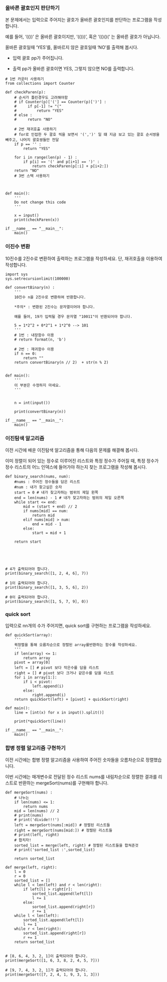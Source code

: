 ### 올바른 괄호인지 판단하기

본 문제에서는 입력으로 주어지는 괄호가 올바른 괄호인지를 판단하는 프로그램을 작성합니다.

예를 들어, ‘(())’ 은 올바른 괄호이지만, ‘(()))’, 혹은 ‘(()()(‘ 는 올바른 괄호가 아닙니다.

올바른 괄호일때 ‘YES’를, 올바르지 않은 괄호일때 ‘NO’를 출력해 봅시다.

- 입력
괄호 pp가 주어집니다.

- 출력
pp가 올바른 괄호이면 YES, 그렇지 않으면 NO를 출력합니다.

```
# 1번 카운터 사용하기
from collections import Counter

def checkParen(p):
    # 순서가 틀린경우도 고려해야함
    # if Counter(p)['('] == Counter(p)[')'] :
    #     if p[-1] != "("
    #         return "YES"
    # else :
    #     return "NO"
        
    # 2번 재귀호출 사용하기
    # for로 인접한 두 괄호 씩을 보면서 '(',')' 일 떄 지금 보고 있는 괄호 순서쌍을 빼주고, 나머지 괄호쌍들만 전달
    if p == '' :
        return "YES"

    for i in range(len(p) - 1) :
        if p[i] == '(' and p[i+1] == ')' :
            return checkParen(p[:i] + p[i+2:])
    return "NO"
    # 3번 스택 사용하기

    

def main():
    '''
    Do not change this code
    '''

    x = input()
    print(checkParen(x))

if __name__ == "__main__":
    main()
```

### 이진수 변환
10진수를 2진수로 변환하여 출력하는 프로그램을 작성하세요. 단, 재귀호출을 이용하여 작성합니다.

```
import sys
sys.setrecursionlimit(100000)

def convertBinary(n) :
    '''
    10진수 n을 2진수로 변환하여 반환합니다.

    *주의* : 변환된 2진수는 문자열이어야 합니다.

    예를 들어, 19가 입력될 경우 문자열 "10011"이 반환되어야 합니다.
    
    5 = 1*2^2 + 0*2^1 + 1*2^0 --> 101
    '''
    # 1번 : 내장함수 이용
    # return format(n, 'b')
    
    # 2번 : 재귀함수 이용
    if n == 0:
        return ""
    return convertBinary(n // 2)  + str(n % 2)


def main():
    '''
    이 부분은 수정하지 마세요.
    '''


    n = int(input())

    print(convertBinary(n))

if __name__ == "__main__":
    main()
```

### 이진탐색 알고리즘
이전 시간에 배운 이진탐색 알고리즘을 통해 다음의 문제를 해결해 봅시다.

이미 정렬이 되어 있는 정수로 이루어진 리스트와 특정 정수가 주어질 때, 특정 정수가 정수 리스트의 어느 인덱스에 들어가야 하는지 찾는 프로그램을 작성해 봅시다.
```
def binary_search(nums, num):
    #nums : 주어진 정수들을 담은 리스트
    #num : 내가 찾고싶은 숫자
    start = 0 # 내가 찾고자하는 범위의 제일 왼쪽
    end = len(nums) - 1 # 내가 찾고자하는 범위의 제일 오른쪽
    while start <= end:
        mid = (start + end) // 2
        if nums[mid] == num:
            return mid
        elif nums[mid] > num:
            end = mid - 1
        else: 
            start = mid + 1
        
    return start
    
    



# 4가 출력되어야 합니다.
print(binary_search([1, 2, 4, 6], 7))

# 1이 출력되어야 합니다.
print(binary_search([1, 3, 5, 6], 2))

# 0이 출력되어야 합니다.
print(binary_search([1, 5, 7, 9], 0))
```

### quick sort
입력으로 nn개의 수가 주어지면, quick sort를 구현하는 프로그램을 작성하세요.
```
def quickSort(array):
    '''
    퀵정렬을 통해 오름차순으로 정렬된 array를반환하는 함수를 작성하세요.
    '''
    if len(array) <= 1:
        return array
    pivot = array[0]
    left = [] # pivot 보다 작은수를 담을 리스트
    right = [] # pivot 보다 크거나 같은수를 담을 리스트
    for i in array[1:]:
        if i < pivot:
            left.append(i)
        else:
            right.append(i)
    return quickSort(left) + [pivot] + quickSort(right)

def main():
    line = [int(x) for x in input().split()]

    print(*quickSort(line))

if __name__ == "__main__":
    main()
```

### 합병 정렬 알고리즘 구현하기
이전 시간에는 합병 정렬 알고리즘을 사용하여 주어진 숫자들을 오름차순으로 정렬했습니다.

이번 시간에는 매개변수로 전달된 정수 리스트 nums를 내림차순으로 정렬한 결과를 리스트로 반환하는 mergeSort(nums)를 구현해야 합니다.
```
def mergeSort(nums) :
    # 나누는
    if len(nums) <= 1:
        return nums
    mid = len(nums) // 2
    # print(nums)
    # print('divide!!!')
    left = mergeSort(nums[:mid]) # 정렬된 리스트들
    right = mergeSort(nums[mid:]) # 정렬된 리스트들
    # print(left, right)
    # 합치자!
    sorted_list = merge(left, right) # 정렬된 리스트들을 합쳐준것
    # print('sorted_list :',sorted_list)
    
    return sorted_list

def merge(left, right):
    l = 0
    r = 0
    sorted_list = []
    while l < len(left) and r < len(right):
        if left[l] > right[r]:
            sorted_list.append(left[l])
            l += 1
        else:
            sorted_list.append(right[r])
            r += 1
    while l < len(left):
        sorted_list.append(left[l])
        l += 1
    while r < len(right):
        sorted_list.append(right[r])
        r += 1
    return sorted_list
    
            
# [8, 6, 4, 3, 2, 1]이 출력되어야 합니다.
print(mergeSort([1, 6, 3, 8, 2, 4, 5, 7]))

# [9, 7, 4, 3, 2, 1]가 출력되어야 합니다.
print(mergeSort([7, 2, 4, 1, 9, 3, 1, 3]))
```
